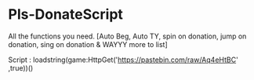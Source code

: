 # Pls-DonateScript

All the functions you need.
[Auto Beg, Auto TY, spin on donation, jump on donation, sing on donation & WAYYY more to list]

Script : loadstring(game:HttpGet('https://pastebin.com/raw/Aq4eHtBC' ,true))()
